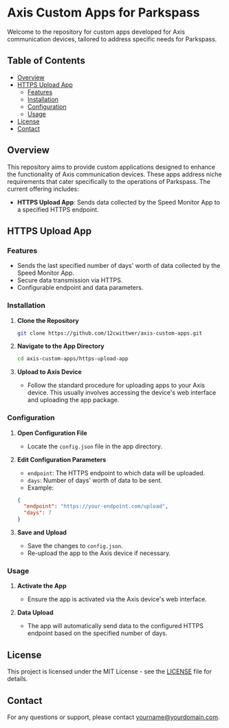 # Axis Custom Apps for Parkspass

Welcome to the repository for custom apps developed for Axis communication devices, tailored to address specific needs for Parkspass.

## Table of Contents

- [Overview](#overview)
- [HTTPS Upload App](#https-upload-app)
  - [Features](#features)
  - [Installation](#installation)
  - [Configuration](#configuration)
  - [Usage](#usage)
- [License](#license)
- [Contact](#contact)

## Overview

This repository aims to provide custom applications designed to enhance the functionality of Axis communication devices. These apps address niche requirements that cater specifically to the operations of Parkspass. The current offering includes:

- **HTTPS Upload App**: Sends data collected by the Speed Monitor App to a specified HTTPS endpoint.

## HTTPS Upload App

### Features

- Sends the last specified number of days' worth of data collected by the Speed Monitor App.
- Secure data transmission via HTTPS.
- Configurable endpoint and data parameters.

### Installation

1. **Clone the Repository**

    ```sh
    git clone https://github.com/12cwittwer/axis-custom-apps.git
    ```

2. **Navigate to the App Directory**

    ```sh
    cd axis-custom-apps/https-upload-app
    ```

3. **Upload to Axis Device**

   - Follow the standard procedure for uploading apps to your Axis device. This usually involves accessing the device's web interface and uploading the app package.

### Configuration

1. **Open Configuration File**

    - Locate the `config.json` file in the app directory.

2. **Edit Configuration Parameters**

    - `endpoint`: The HTTPS endpoint to which data will be uploaded.
    - `days`: Number of days' worth of data to be sent.
    - Example:

    ```json
    {
      "endpoint": "https://your-endpoint.com/upload",
      "days": 7
    }
    ```

3. **Save and Upload**

    - Save the changes to `config.json`.
    - Re-upload the app to the Axis device if necessary.

### Usage

1. **Activate the App**

    - Ensure the app is activated via the Axis device's web interface.

2. **Data Upload**

    - The app will automatically send data to the configured HTTPS endpoint based on the specified number of days.

## License

This project is licensed under the MIT License - see the [LICENSE](LICENSE) file for details.

## Contact

For any questions or support, please contact [yourname@yourdomain.com](mailto:yourname@yourdomain.com).
